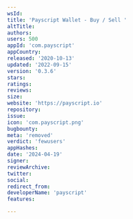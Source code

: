 ```yaml
---
wsId: 
title: 'Payscript Wallet - Buy / Sell '
altTitle: 
authors: 
users: 500
appId: 'com.payscript'
appCountry: 
released: '2020-10-13'
updated: '2022-09-15'
version: '0.3.6'
stars: 
ratings: 
reviews: 
size: 
website: 'https://payscript.io'
repository: 
issue: 
icon: 'com.payscript.png'
bugbounty: 
meta: 'removed'
verdict: 'fewusers'
appHashes: 
date: '2024-04-19'
signer: 
reviewArchive: 
twitter: 
social: 
redirect_from: 
developerName: 'payscript'
features: 

---
```


